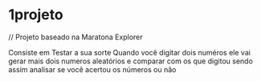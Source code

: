 # 1projeto
// Projeto baseado na Maratona Explorer

Consiste em Testar a sua sorte
Quando você digitar dois numéros ele vai gerar mais dois numeros aleatórios e comparar com os que digitou
sendo assim analisar se você acertou os números ou não 
